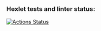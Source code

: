 ### Hexlet tests and linter status:
[![Actions Status](https://github.com/23makoto/frontend-project-lvl1/workflows/hexlet-check/badge.svg)](https://github.com/23makoto/frontend-project-lvl1/actions)